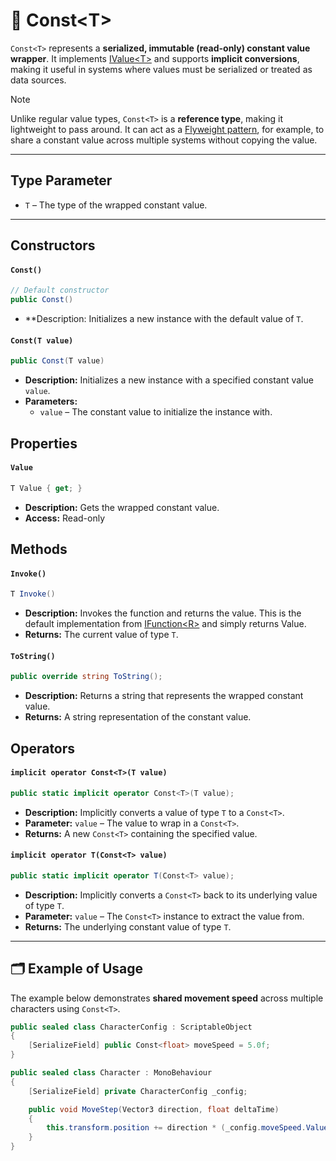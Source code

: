 # 🧩 Const&lt;T&gt;

`Const<T>` represents a **serialized, immutable (read-only) constant value wrapper**. It implements [IValue&lt;T&gt;](IValue.md) and supports **implicit conversions**, making it useful in systems where values must be serialized or treated as data sources.

> [!NOTE]
> Unlike regular value types, `Const<T>` is a **reference type**, making it lightweight to pass around. It can act as a [Flyweight pattern](https://en.wikipedia.org/wiki/Flyweight_pattern), for example, to share a constant value across multiple systems without copying the value.

---

## Type Parameter

- `T` – The type of the wrapped constant value.

---

## Constructors

#### `Const()`
```csharp
// Default constructor
public Const()
```
- **Description: Initializes a new instance with the default value of `T`.

#### `Const(T value)`
```csharp
public Const(T value)
```
- **Description:** Initializes a new instance with a specified constant value `value`.
- **Parameters:**
  - `value` – The constant value to initialize the instance with.

## Properties

#### `Value`
```csharp
T Value { get; }
```
- **Description:** Gets the wrapped constant value.
- **Access:** Read-only

## Methods
#### `Invoke()`
```csharp
T Invoke()
```
- **Description:** Invokes the function and returns the value.
  This is the default implementation from [IFunction&lt;R&gt;](../Functions/IFunction.md#invoke) and simply returns Value.
- **Returns:** The current value of type `T`.

#### `ToString()`
```csharp
public override string ToString();
```
- **Description:** Returns a string that represents the wrapped constant value.
- **Returns:** A string representation of the constant value.

## Operators

#### `implicit operator Const<T>(T value)`
```csharp
public static implicit operator Const<T>(T value);
```
- **Description:** Implicitly converts a value of type `T` to a `Const<T>`.
- **Parameter:** `value` – The value to wrap in a `Const<T>`.
- **Returns:** A new `Const<T>` containing the specified value.

#### `implicit operator T(Const<T> value)`
```csharp
public static implicit operator T(Const<T> value);
```
- **Description:** Implicitly converts a `Const<T>` back to its underlying value of type `T`.
- **Parameter:** `value` – The `Const<T>` instance to extract the value from.
- **Returns:** The underlying constant value of type `T`.

---

## 🗂 Example of Usage
The example below demonstrates **shared movement speed** across multiple characters using `Const<T>`.

```csharp
public sealed class CharacterConfig : ScriptableObject
{
    [SerializeField] public Const<float> moveSpeed = 5.0f;
}

public sealed class Character : MonoBehaviour
{
    [SerializeField] private CharacterConfig _config;

    public void MoveStep(Vector3 direction, float deltaTime) 
    {
        this.transform.position += direction * (_config.moveSpeed.Value * deltaTime);
    }
}
```